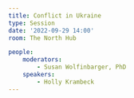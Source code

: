 ```yaml
---
title: Conflict in Ukraine
type: Session
date: '2022-09-29 14:00'
room: The North Hub

people:
    moderators:
        - Susan Wolfinbarger, PhD
    speakers:
        - Holly Krambeck
---
```


